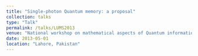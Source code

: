 ```yaml
---
title: "Single-photon Quantum memory: a proposal"
collection: talks
type: "Talk"
permalink: /talks/LUMS2013
venue: "National workshop on mathematical aspects of Quantum information"
date: 2013-05-01
location: "Lahore, Pakistan"
---
```

